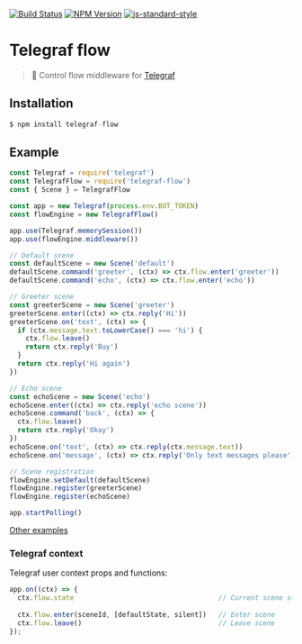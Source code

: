 [![Build Status](https://img.shields.io/travis/telegraf/telegraf-flow.svg?branch=master&style=flat-square)](https://travis-ci.org/telegraf/telegraf-flow)
[![NPM Version](https://img.shields.io/npm/v/telegraf-flow.svg?style=flat-square)](https://www.npmjs.com/package/telegraf-flow)
[![js-standard-style](https://img.shields.io/badge/code%20style-standard-brightgreen.svg?style=flat-square)](http://standardjs.com/)

# Telegraf flow

> 🚥 Control flow middleware for [Telegraf](https://github.com/telegraf/telegraf)

## Installation

```js
$ npm install telegraf-flow
```

## Example
  
```js
const Telegraf = require('telegraf')
const TelegrafFlow = require('telegraf-flow')
const { Scene } = TelegrafFlow

const app = new Telegraf(process.env.BOT_TOKEN)
const flowEngine = new TelegrafFlow()

app.use(Telegraf.memorySession())
app.use(flowEngine.middleware())

// Default scene
const defaultScene = new Scene('default')
defaultScene.command('greeter', (ctx) => ctx.flow.enter('greeter'))
defaultScene.command('echo', (ctx) => ctx.flow.enter('echo'))

// Greeter scene
const greeterScene = new Scene('greeter')
greeterScene.enter((ctx) => ctx.reply('Hi'))
greeterScene.on('text', (ctx) => {
  if (ctx.message.text.toLowerCase() === 'hi') {
    ctx.flow.leave()
    return ctx.reply('Buy')
  }
  return ctx.reply('Hi again')
})

// Echo scene
const echoScene = new Scene('echo')
echoScene.enter((ctx) => ctx.reply('echo scene'))
echoScene.command('back', (ctx) => {
  ctx.flow.leave()
  return ctx.reply('Okay')
})
echoScene.on('text', (ctx) => ctx.reply(ctx.message.text))
echoScene.on('message', (ctx) => ctx.reply('Only text messages please'))

// Scene registration
flowEngine.setDefault(defaultScene)
flowEngine.register(greeterScene)
flowEngine.register(echoScene)

app.startPolling()
```

[Other examples](/examples)

### Telegraf context

Telegraf user context props and functions:

```js
app.on((ctx) => {
  ctx.flow.state                                    // Current scene state
  
  ctx.flow.enter(sceneId, [defaultState, silent])   // Enter scene
  ctx.flow.leave()                                  // Leave scene 
});
```

